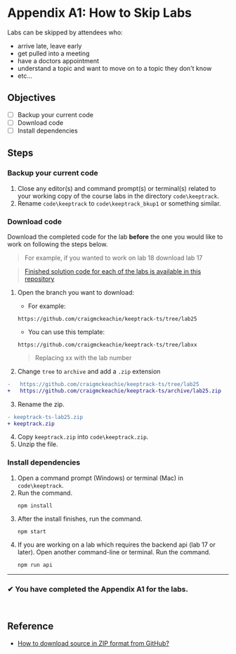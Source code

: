 # Appendix A1: How to Skip Labs

Labs can be skipped by attendees who:

- arrive late, leave early
- get pulled into a meeting
- have a doctors appointment
- understand a topic and want to move on to a topic they don't know
- etc...

## Objectives

- [ ] Backup your current code
- [ ] Download code
- [ ] Install dependencies

## Steps

### Backup your current code

1. Close any editor(s) and command prompt(s) or terminal(s) related to your working copy of the course labs in the directory `code\keeptrack`.
1. Rename `code\keeptrack` to `code\keeptrack_bkup1` or something similar.

### Download code

Download the completed code for the lab **before** the one you would like to work on following the steps below.

> For example, if you wanted to work on lab 18 download lab 17

> [Finished solution code for each of the labs is available in this repository](https://github.com/craigmckeachie/keeptrack-ts)

1. Open the branch you want to download:

   - For example:

   ```shell
   https://github.com/craigmckeachie/keeptrack-ts/tree/lab25
   ```

   - You can use this template:

   ```shell
   https://github.com/craigmckeachie/keeptrack-ts/tree/labxx
   ```

   > Replacing xx with the lab number

2. Change `tree` to `archive` and add a `.zip` extension

```diff
-   https://github.com/craigmckeachie/keeptrack-ts/tree/lab25
+   https://github.com/craigmckeachie/keeptrack-ts/archive/lab25.zip
```

3.  Rename the zip.

```diff
- keeptrack-ts-lab25.zip
+ keeptrack.zip
```

4.  Copy `keeptrack.zip` into `code\keeptrack.zip`.
5.  Unzip the file.

### Install dependencies

1. Open a command prompt (Windows) or terminal (Mac) in `code\keeptrack`.
1. Run the command.
   ```shell
   npm install
   ```
1. After the install finishes, run the command.
   ```shell
   npm start
   ```
1. If you are working on a lab which requires the backend api (lab 17 or later). Open another command-line or terminal. Run the command.
   ```shell
   npm run api
   ```

---

### &#10004; You have completed the Appendix A1 for the labs.

<br>

## Reference

- [How to download source in ZIP format from GitHub?](https://stackoverflow.com/questions/2751227/how-to-download-source-in-zip-format-from-github)
